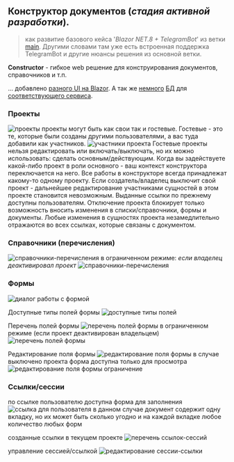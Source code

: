 ## Конструктор документов (*стадия активной разработки*).
> как развитие базового кейса '*Blazor NET.8 + TelegramBot*' из ветки [main](https://github.com/badhitman/DesignerApp/tree/main). Другими словами там уже есть встроенная поддержка TelegramBot и другие нюансы решения из основной ветки.

**Constructor** - гибкое web решение для конструирования документов, справочников и т.п.

... добавлено [разного UI на Blazor](https://github.com/badhitman/DesignerApp/tree/constructor/BlazorServerLib/Components/Forms). А так же [немного](https://github.com/badhitman/DesignerApp/blob/constructor/DBContextLibs/DbLayerLib/ConstructorLayerContext.cs) [БД](https://github.com/badhitman/DesignerApp/tree/constructor/SharedLib/Models/db/forms) для [соответствующего сервиса](https://github.com/badhitman/DesignerApp/blob/constructor/SharedLib/IServices/main/IFormsService.cs).

### Проекты
![проекты](./img/constructor/projects-list-page.png)
проекты могут быть как свои так и гостевые. Гостевые - это те, которые были созданы другими пользователями, а вас туда добавили как участников. 
![участники проекта](./img/constructor/add-member-into-project.png)
Гостевые проекты нельзя редактировать или включать/выключать, но их можно использовать: сделать основным/действующим. Когда вы задействуете какой-либо проект в роли основного - ваш контекст конструктора переключается на него. Все работы в конструкторе всегда принадлежат какому-то одному проекту. Если создатель/владелец выключит свой проект - дальнейшее редактирование участниками сущностей в этом проекте становится невозможным. Выданные ссылки по прежнему доступны пользователям. Отключение проекта блокирует только возможность вносить изменения в списки/справочники, формы и документы. Любые изменения в сущностях проекта незамедлительно отражаются во всех ссылках, которые связаны с документом.

### Справочники (перечисления)
![справочники-перечисления](./img/constructor/directories-list-page.png)
в ограниченном режиме: *если владелец деактивировал проект*
![справочники-перечисления](./img/constructor/directories-off-list-page.png)

### Формы
![диалог работы с формой](./img/constructor/form-edit-dialog.png)

Доступные типы полей формы
![доступные типы полей](./img/constructor/fields-types-select.png)

Перечень полей формы
![перечень полей формы](./img/constructor/fields-from-form-active.png)
в ограниченном режиме (если проект деактивирован владельцем)
![перечень полей формы](./img/constructor/fields-from-form-off.png)

Редактирование поля формы
![редактирование поля формы](./img/constructor/field-edit-dialog-active.png)
в случае выключено проекта форма доступна только для просмотра
![редактирование поля формы ограничение](./img/constructor/field-edit-dialog-off.png)

### Ссылки/сессии
по ссылке пользователю доступна форма для заполнения
![ссылка для пользователя](./img/constructor/user-link-session.png)
в данном случае документ содержит одну вкладку, но их может быть сколько угодно и на каждой вкладке любое количество любых форм

созданные ссылки в текущем проекте
![перечень ссылок-сессий](./img/constructor/sessions-list.png)

управление сессией/ссылкой
![редактирование сессии-ссылки](./img/constructor/session-edit-dialog.png)


